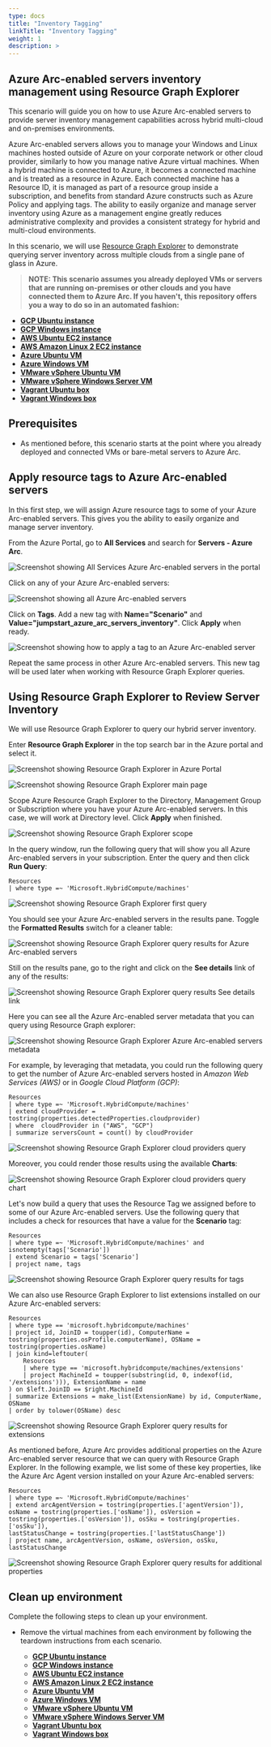 ```yaml
---
type: docs
title: "Inventory Tagging"
linkTitle: "Inventory Tagging"
weight: 1
description: >
---
```


## Azure Arc-enabled servers inventory management using Resource Graph Explorer

This scenario will guide you on how to use Azure Arc-enabled servers to provide server inventory management capabilities across hybrid multi-cloud and on-premises environments.

Azure Arc-enabled servers allows you to manage your Windows and Linux machines hosted outside of Azure on your corporate network or other cloud provider, similarly to how you manage native Azure virtual machines. When a hybrid machine is connected to Azure, it becomes a connected machine and is treated as a resource in Azure. Each connected machine has a Resource ID, it is managed as part of a resource group inside a subscription, and benefits from standard Azure constructs such as Azure Policy and applying tags. The ability to easily organize and manage server inventory using Azure as a management engine greatly reduces administrative complexity and provides a consistent strategy for hybrid and multi-cloud environments.

In this scenario, we will use [Resource Graph Explorer](https://docs.microsoft.com/azure/governance/resource-graph/overview) to demonstrate querying server inventory across multiple clouds from a single pane of glass in Azure.

> **NOTE: This scenario assumes you already deployed VMs or servers that are running on-premises or other clouds and you have connected them to Azure Arc. If you haven't, this repository offers you a way to do so in an automated fashion:**

- **[GCP Ubuntu instance](https://azurearcjumpstart.io/azure_arc_jumpstart/azure_arc_servers/gcp/gcp_terraform_ubuntu/)**
- **[GCP Windows instance](https://azurearcjumpstart.io/azure_arc_jumpstart/azure_arc_servers/gcp/gcp_terraform_windows/)**
- **[AWS Ubuntu EC2 instance](https://azurearcjumpstart.io/azure_arc_jumpstart/azure_arc_servers/aws/aws_terraform_ubuntu/)**
- **[AWS Amazon Linux 2 EC2 instance](https://azurearcjumpstart.io/azure_arc_jumpstart/azure_arc_servers/aws/aws_terraform_al2/)**
- **[Azure Ubuntu VM](https://azurearcjumpstart.io/azure_arc_jumpstart/azure_arc_servers/azure/azure_arm_template_linux/)**
- **[Azure Windows VM](https://azurearcjumpstart.io/azure_arc_jumpstart/azure_arc_servers/azure/azure_arm_template_win/)**
- **[VMware vSphere Ubuntu VM](https://azurearcjumpstart.io/azure_arc_jumpstart/azure_arc_servers/vmware/vmware_terraform_ubuntu/)**
- **[VMware vSphere Windows Server VM](https://azurearcjumpstart.io/azure_arc_jumpstart/azure_arc_servers/vmware/vmware_terraform_winsrv/)**
- **[Vagrant Ubuntu box](https://azurearcjumpstart.io/azure_arc_jumpstart/azure_arc_servers/vagrant/local_vagrant_ubuntu/)**
- **[Vagrant Windows box](https://azurearcjumpstart.io/azure_arc_jumpstart/azure_arc_servers/vagrant/local_vagrant_windows/)**

## Prerequisites

- As mentioned before, this scenario starts at the point where you already deployed and connected VMs or bare-metal servers to Azure Arc.

## Apply resource tags to Azure Arc-enabled servers

In this first step, we will assign Azure resource tags to some of your Azure Arc-enabled servers. This gives you the ability to easily organize and manage server inventory.

From the Azure Portal, go to **All Services**  and search for **Servers - Azure Arc**.

![Screenshot showing All Services Azure Arc-enabled servers in the portal](./1.png)

Click on any of your Azure Arc-enabled servers:

![Screenshot showing all Azure Arc-enabled servers](./2.png)

Click on **Tags**. Add a new tag with **Name="Scenario"** and **Value="jumpstart_azure_arc_servers_inventory"**. Click **Apply** when ready.

![Screenshot showing how to apply a tag to an Azure Arc-enabled server](./3.png)

Repeat the same process in other Azure Arc-enabled servers. This new tag will be used later when working with Resource Graph Explorer queries.

## Using Resource Graph Explorer to Review Server Inventory

We will use Resource Graph Explorer to query our hybrid server inventory.

Enter **Resource Graph Explorer** in the top search bar in the Azure portal and select it.

![Screenshot showing Resource Graph Explorer in Azure Portal](./4.png)

![Screenshot showing Resource Graph Explorer main page](./5.png)

Scope Azure Resource Graph Explorer to the Directory, Management Group or Subscription where you have your Azure Arc-enabled servers. In this case, we will work at Directory level. Click **Apply** when finished.

![Screenshot showing Resource Graph Explorer scope](./6.png)

In the query window, run the following query that will show you all Azure Arc-enabled servers in your subscription. Enter the query and then click **Run Query**:

```kusto
Resources
| where type =~ 'Microsoft.HybridCompute/machines'
```

![Screenshot showing Resource Graph Explorer first query](./7.png)

You should see your Azure Arc-enabled servers in the results pane. Toggle the **Formatted Results** switch for a cleaner table:

![Screenshot showing Resource Graph Explorer query results for Azure Arc-enabled servers](./8.png)

Still on the results pane, go to the right and click on the **See details** link of any of the results:

![Screenshot showing Resource Graph Explorer query results See details link](./9.png)

Here you can see all the Azure Arc-enabled server metadata that you can query using Resource Graph explorer:

![Screenshot showing Resource Graph Explorer Azure Arc-enabled servers metadata](./10.png)

For example, by leveraging that metadata, you could run the following query to get the number of Azure Arc-enabled servers hosted in _Amazon Web Services (AWS)_ or in _Google Cloud Platform (GCP)_:

```kusto
Resources
| where type =~ 'Microsoft.HybridCompute/machines'
| extend cloudProvider = tostring(properties.detectedProperties.cloudprovider)
| where  cloudProvider in ("AWS", "GCP")
| summarize serversCount = count() by cloudProvider
```

![Screenshot showing Resource Graph Explorer cloud providers query](./11.png)

Moreover, you could render those results using the available **Charts**:

![Screenshot showing Resource Graph Explorer cloud providers query chart](./12.png)

Let's now build a query that uses the Resource Tag we assigned before to some of our Azure Arc-enabled servers. Use the following query that includes a check for resources that have a value for the **Scenario** tag:

```kusto
Resources
| where type =~ 'Microsoft.HybridCompute/machines' and isnotempty(tags['Scenario'])
| extend Scenario = tags['Scenario']
| project name, tags
```

![Screenshot showing Resource Graph Explorer query results for tags](./13.png)

We can also use Resource Graph Explorer to list extensions installed on our Azure Arc-enabled servers:

```kusto
Resources
| where type == 'microsoft.hybridcompute/machines'
| project id, JoinID = toupper(id), ComputerName = tostring(properties.osProfile.computerName), OSName = tostring(properties.osName)
| join kind=leftouter(
    Resources
    | where type == 'microsoft.hybridcompute/machines/extensions'
    | project MachineId = toupper(substring(id, 0, indexof(id, '/extensions'))), ExtensionName = name
) on $left.JoinID == $right.MachineId
| summarize Extensions = make_list(ExtensionName) by id, ComputerName, OSName
| order by tolower(OSName) desc
```

![Screenshot showing Resource Graph Explorer query results for extensions](./14.png)

As mentioned before, Azure Arc provides additional properties on the Azure Arc-enabled server resource that we can query with Resource Graph Explorer. In the following example, we list some of these key properties, like the Azure Arc Agent version installed on your Azure Arc-enabled servers:

```kusto
Resources
| where type =~ 'Microsoft.HybridCompute/machines'
| extend arcAgentVersion = tostring(properties.['agentVersion']), osName = tostring(properties.['osName']), osVersion = tostring(properties.['osVersion']), osSku = tostring(properties.['osSku']),
lastStatusChange = tostring(properties.['lastStatusChange'])
| project name, arcAgentVersion, osName, osVersion, osSku, lastStatusChange
```

![Screenshot showing Resource Graph Explorer query results for additional properties](./15.png)

## Clean up environment

Complete the following steps to clean up your environment.

- Remove the virtual machines from each environment by following the teardown instructions from each scenario.

  - **[GCP Ubuntu instance](https://azurearcjumpstart.io/azure_arc_jumpstart/azure_arc_servers/gcp/gcp_terraform_ubuntu/)**
  - **[GCP Windows instance](https://azurearcjumpstart.io/azure_arc_jumpstart/azure_arc_servers/gcp/gcp_terraform_windows/)**
  - **[AWS Ubuntu EC2 instance](https://azurearcjumpstart.io/azure_arc_jumpstart/azure_arc_servers/aws/aws_terraform_ubuntu/)**
  - **[AWS Amazon Linux 2 EC2 instance](https://azurearcjumpstart.io/azure_arc_jumpstart/azure_arc_servers/aws/aws_terraform_al2/)**
  - **[Azure Ubuntu VM](https://azurearcjumpstart.io/azure_arc_jumpstart/azure_arc_servers/azure/azure_arm_template_linux/)**
  - **[Azure Windows VM](https://azurearcjumpstart.io/azure_arc_jumpstart/azure_arc_servers/azure/azure_arm_template_win/)**
  - **[VMware vSphere Ubuntu VM](https://azurearcjumpstart.io/azure_arc_jumpstart/azure_arc_servers/vmware/vmware_terraform_ubuntu/)**
  - **[VMware vSphere Windows Server VM](https://azurearcjumpstart.io/azure_arc_jumpstart/azure_arc_servers/vmware/vmware_terraform_winsrv/)**
  - **[Vagrant Ubuntu box](https://azurearcjumpstart.io/azure_arc_jumpstart/azure_arc_servers/vagrant/local_vagrant_ubuntu/)**
  - **[Vagrant Windows box](https://azurearcjumpstart.io/azure_arc_jumpstart/azure_arc_servers/vagrant/local_vagrant_windows/)**
